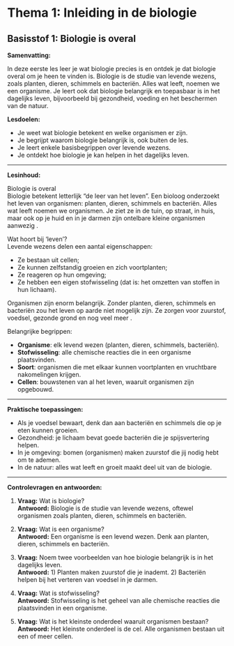 # Thema 1: Inleiding in de biologie
## Basisstof 1: Biologie is overal


**Samenvatting:**  

In deze eerste les leer je wat biologie precies is en ontdek je dat biologie overal om je heen te vinden is. Biologie is de studie van levende wezens, zoals planten, dieren, schimmels en bacteriën. Alles wat leeft, noemen we een organisme. Je leert ook dat biologie belangrijk en toepasbaar is in het dagelijks leven, bijvoorbeeld bij gezondheid, voeding en het beschermen van de natuur.

**Lesdoelen:**  

- Je weet wat biologie betekent en welke organismen er zijn.
- Je begrijpt waarom biologie belangrijk is, ook buiten de les.
- Je leert enkele basisbegrippen over levende wezens.
- Je ontdekt hoe biologie je kan helpen in het dagelijks leven.

---

**Lesinhoud:**

Biologie is overal  
Biologie betekent letterlijk “de leer van het leven”. Een bioloog onderzoekt het leven van organismen: planten, dieren, schimmels en bacteriën. Alles wat leeft noemen we organismen. Je ziet ze in de tuin, op straat, in huis, maar ook op je huid en in je darmen zijn ontelbare kleine organismen aanwezig .

Wat hoort bij ‘leven’?  
Levende wezens delen een aantal eigenschappen:  

- Ze bestaan uit cellen;
- Ze kunnen zelfstandig groeien en zich voortplanten;
- Ze reageren op hun omgeving;
- Ze hebben een eigen stofwisseling (dat is: het omzetten van stoffen in hun lichaam).

Organismen zijn enorm belangrijk. Zonder planten, dieren, schimmels en bacteriën zou het leven op aarde niet mogelijk zijn. Ze zorgen voor zuurstof, voedsel, gezonde grond en nog veel meer .

Belangrijke begrippen:  
- **Organisme**: elk levend wezen (planten, dieren, schimmels, bacteriën).
- **Stofwisseling**: alle chemische reacties die in een organisme plaatsvinden.
- **Soort**: organismen die met elkaar kunnen voortplanten en vruchtbare nakomelingen krijgen.
- **Cellen**: bouwstenen van al het leven, waaruit organismen zijn opgebouwd.

---

**Praktische toepassingen:**  
- Als je voedsel bewaart, denk dan aan bacteriën en schimmels die op je eten kunnen groeien.
- Gezondheid: je lichaam bevat goede bacteriën die je spijsvertering helpen.
- In je omgeving: bomen (organismen) maken zuurstof die jij nodig hebt om te ademen.
- In de natuur: alles wat leeft en groeit maakt deel uit van de biologie.

---

**Controlevragen en antwoorden:**

1. **Vraag:** Wat is biologie?  
   **Antwoord:** Biologie is de studie van levende wezens, oftewel organismen zoals planten, dieren, schimmels en bacteriën.

2. **Vraag:** Wat is een organisme?  
   **Antwoord:** Een organisme is een levend wezen. Denk aan planten, dieren, schimmels en bacteriën.

3. **Vraag:** Noem twee voorbeelden van hoe biologie belangrijk is in het dagelijks leven.  
   **Antwoord:** 1) Planten maken zuurstof die je inademt. 2) Bacteriën helpen bij het verteren van voedsel in je darmen.

4. **Vraag:** Wat is stofwisseling?  
   **Antwoord:** Stofwisseling is het geheel van alle chemische reacties die plaatsvinden in een organisme.

5. **Vraag:** Wat is het kleinste onderdeel waaruit organismen bestaan?  
   **Antwoord:** Het kleinste onderdeel is de cel. Alle organismen bestaan uit een of meer cellen.